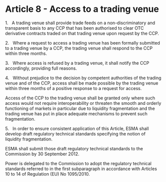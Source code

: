 # Article 8 - Access to a trading venue


1.   A trading venue shall provide trade feeds on a non-discriminatory and transparent basis to any CCP that has been authorised to clear OTC derivative contracts traded on that trading venue upon request by the CCP.

2.   Where a request to access a trading venue has been formally submitted to a trading venue by a CCP, the trading venue shall respond to the CCP within three months.

3.   Where access is refused by a trading venue, it shall notify the CCP accordingly, providing full reasons.

4.   Without prejudice to the decision by competent authorities of the trading venue and of the CCP, access shall be made possible by the trading venue within three months of a positive response to a request for access.

Access of the CCP to the trading venue shall be granted only where such access would not require interoperability or threaten the smooth and orderly functioning of markets in particular due to liquidity fragmentation and the trading venue has put in place adequate mechanisms to prevent such fragmentation.

5.   In order to ensure consistent application of this Article, ESMA shall develop draft regulatory technical standards specifying the notion of liquidity fragmentation.

ESMA shall submit those draft regulatory technical standards to the Commission by 30 September 2012.

Power is delegated to the Commission to adopt the regulatory technical standards referred to in the first subparagraph in accordance with Articles 10 to 14 of Regulation (EU) No 1095/2010.
